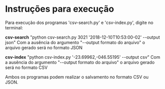 # Instruções para execução

Para execução dos programas 'csv-search.py' e 'csv-index.py', digite no terminal:

__csv-search__
"python csv-search.py 3021 '2018-12-10T10:53:00-02' --output json"
Com a ausência do argumento "--output formato do arquivo" o arquivo gerado será no formato JSON

__csv-index__
"python csv-index.py '-23.69962,-046.55195' --output csv"
Com a ausência do argumento "--output formato do arquivo" o arquivo gerado será no formato CSV


Ambos os programas podem realizar o salvamento no formato CSV ou JSON.
